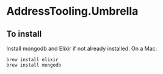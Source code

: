 # AddressTooling.Umbrella

## To install

Install mongodb and Elixir if not already installed. On a Mac:

```
brew install elixir
brew install mongodb
```
